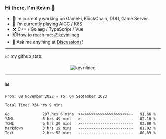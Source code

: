 ### Hi there. I'm Kevin 👋

- 🔭I’m currently working on GameFi, BlockChain, DDD, Game Server
- 🌱 I’m currently playing AIGC / K8S
-   :hammer_and_pick: C++ / Golang / TypeScript / Vue
- 📫How to reach me: [@kevinlincg](https://twitter.com/kevinlincg) 
-   :thought_balloon: Ask me anything at [Discussions](https://github.com/kevinlincg/kevinlincg/discussions/new)!

---

📈 my github stats

<p align="center"> <img src="https://github-readme-stats-ouuan.vercel.app/api?username=kevinlincg&theme=dark&show_icons=true&count_private=true" alt="kevinlincg" />

---

#### :bar_chart: 

<!--START_SECTION:waka-->

```txt
From: 09 November 2022 - To: 04 September 2023

Total Time: 324 hrs 9 mins

Go               297 hrs 6 mins  >>>>>>>>>>>>>>>>>>>>>>>--   91.66 %
YAML             6 hrs 49 mins   >------------------------   02.10 %
TOML             6 hrs 29 mins   >------------------------   02.00 %
Markdown         3 hrs 19 mins   -------------------------   01.02 %
Text             2 hrs 52 mins   -------------------------   00.89 %
```

<!--END_SECTION:waka-->
